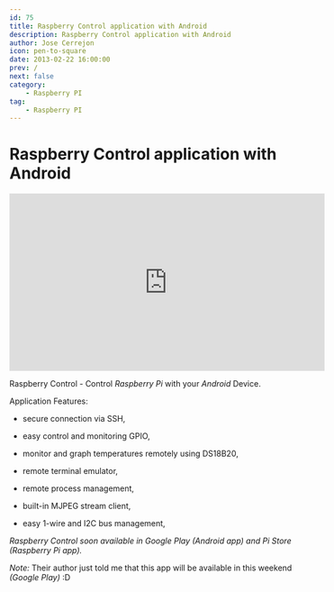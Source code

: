 ```yaml
---
id: 75
title: Raspberry Control application with Android
description: Raspberry Control application with Android
author: Jose Cerrejon
icon: pen-to-square
date: 2013-02-22 16:00:00
prev: /
next: false
category:
    - Raspberry PI
tag:
    - Raspberry PI
---
```


# Raspberry Control application with Android

<iframe width="560" height="315" src="https://www.youtube.com/embed/EbcCQ7MHcuc" frameborder="0" allowfullscreen></iframe>

Raspberry Control - Control _Raspberry Pi_ with your _Android_ Device.

Application Features:

-   secure connection via SSH,

-   easy control and monitoring GPIO,

-   monitor and graph temperatures remotely using DS18B20,

-   remote terminal emulator,

-   remote process management,

-   built-in MJPEG stream client,

-   easy 1-wire and I2C bus management,

_Raspberry Control soon available in Google Play (Android app) and Pi Store (Raspberry Pi app)._

_Note:_ Their author just told me that this app will be available in this weekend _(Google Play)_ :D
